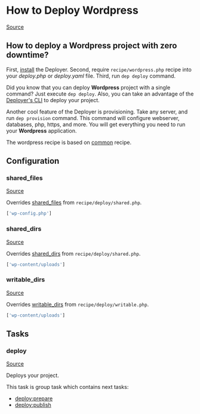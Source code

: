 <!-- DO NOT EDIT THIS FILE! -->
<!-- Instead edit recipe/wordpress.php -->
<!-- Then run bin/docgen -->

# How to Deploy Wordpress

[Source](/recipe/wordpress.php)

## How to deploy a Wordpress project with zero downtime?

First, [install](/docs/installation.md) the Deployer. 
Second, require `recipe/wordpress.php` recipe into your _deploy.php_ or _deploy.yaml_ file.
Third, run `dep deploy` command.

Did you know that you can deploy **Wordpress** project with a single command? Just execute `dep deploy`.
Also, you can take an advantage of the [Deployer's CLI](/docs/cli.md) to deploy your project.

Another cool feature of the Deployer is provisioning. Take any server, and run `dep provision` command.
This command will configure webserver, databases, php, https, and more. 
You will get everything you need to run your **Wordpress** application.

The wordpress recipe is based on [common](/docs/recipe/common.md) recipe.

## Configuration
### shared_files
[Source](https://github.com/deployphp/deployer/blob/master/recipe/wordpress.php#L8)

Overrides [shared_files](/docs/recipe/deploy/shared.md#shared_files) from `recipe/deploy/shared.php`.



```php title="Default value"
['wp-config.php']
```


### shared_dirs
[Source](https://github.com/deployphp/deployer/blob/master/recipe/wordpress.php#L9)

Overrides [shared_dirs](/docs/recipe/deploy/shared.md#shared_dirs) from `recipe/deploy/shared.php`.



```php title="Default value"
['wp-content/uploads']
```


### writable_dirs
[Source](https://github.com/deployphp/deployer/blob/master/recipe/wordpress.php#L10)

Overrides [writable_dirs](/docs/recipe/deploy/writable.md#writable_dirs) from `recipe/deploy/writable.php`.



```php title="Default value"
['wp-content/uploads']
```



## Tasks

### deploy
[Source](https://github.com/deployphp/deployer/blob/master/recipe/wordpress.php#L13)

Deploys your project.




This task is group task which contains next tasks:
* [deploy:prepare](/docs/recipe/common.md#deployprepare)
* [deploy:publish](/docs/recipe/common.md#deploypublish)


